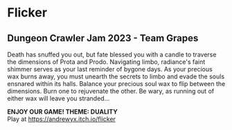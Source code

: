 # Flicker
## Dungeon Crawler Jam 2023 - Team Grapes

Death has snuffed you out, but fate blessed you with a candle to traverse the dimensions of Prota and Prodo. Navigating limbo, radiance's faint shimmer serves as your last reminder of bygone days. As your precious wax burns away, you must unearth the secrets to limbo and evade the souls ensnared within its halls.
Balance your precious soul wax to flip between the dimensions. Burn one to rejuvenate the other. Be wary, as running out of either wax will leave you stranded... 

**ENJOY OUR GAME! THEME: DUALITY** <br>
Play at https://andrewyx.itch.io/flicker
